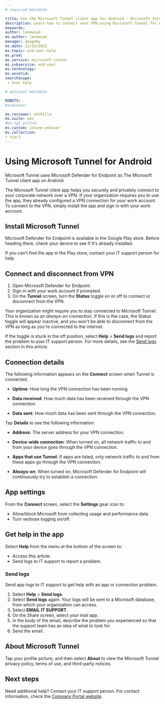 ```yaml
---
# required metadata

title: Use the Microsoft Tunnel client app for Android - Microsoft Intune  | Microsoft Docs
description: Learn how to connect over VPN using Microsoft Tunnel for Android.  
keywords:
author: lenewsad
ms.author: lanewsad
manager: dougeby
ms.date: 11/14/2023
ms.topic: end-user-help
ms.prod:
ms.service: microsoft-intune
ms.subservice: end-user
ms.technology:
ms.assetid: 
searchScope:
 - User help

# optional metadata

ROBOTS:  
#audience:

ms.reviewer: shthilla
ms.suite: ems
#ms.tgt_pltfrm:
ms.custom: intune-enduser
ms.collection:
- tier2
---
```



# Using Microsoft Tunnel for Android

Microsoft Tunnel uses Microsoft Defender for Endpoint as The Microsoft Tunnel client app on Android.

The Microsoft Tunnel client app helps you securely and privately connect to your corporate network over a VPN. If your organization requires you to use the app, they already configured a VPN connection for your work account. To connect to the VPN, simply install the app and sign in with your work account.

## Install Microsoft Tunnel

Microsoft Defender for Endpoint is available in the Google Play store. Before heading there, check your device to see if it's already installed.

If you can’t find the app in the Play store, contact your IT support person for help.  

## Connect and disconnect from VPN  

1. Open Microsoft Defender for Endpoint.
2. Sign in with your work account if prompted.
3. On the **Tunnel** screen, turn the **Status** toggle on or off to connect or disconnect from the VPN. 

Your organization might require you to stay connected to Microsoft Tunnel. This is known as an *always-on* connection. If this is the case, the Status toggle will appear inactive, and you won't be able to disconnect from the VPN as long as you're connected to the internet. 

If the toggle is stuck in the off position, select **Help** > **Send logs** and report the problem to your IT support person. For more details, see the [Send logs](use-microsoft-tunnel-android.md#send-logs) section in this article.  

## Connection details

The following information appears on the **Connect** screen when Tunnel is connected.  

* **Uptime**: How long the VPN connection has been running. 

* **Data received**: How much data has been received through the VPN connection. 

* **Data sent**: How much data has been sent through the VPN connection.  

Tap **Details** to see the following information:  

* **Address**: The server address for your VPN connection. 

* **Device-wide connection**: When turned on, all network traffic to and from your device goes through the VPN connection.

* **Apps that use Tunnel**: If apps are listed, only network traffic to and from these apps go through the VPN connection.

* **Always-on**: When turned on, Microsoft Defender for Endpoint will continuously try to establish a connection.

## App settings  

From the **Connect** screen, select the **Settings** gear icon to:

* Allow/block Microsoft from collecting usage and performance data.
* Turn verbose logging on/off.

## Get help in the app

Select **Help** from the menu at the bottom of the screen to:  

* Access this article.  
* Send logs to IT support to report a problem.  

### Send logs

Send app logs to IT support to get help with an app or connection problem.

1. Select **Help** > **Send logs**.
2. Select **Send logs** again. Your logs will be sent to a Microsoft database, from which your organization can access.
3. Select **EMAIL IT SUPPORT**.
4. On the Share screen, select your mail app.
5. In the body of the email, describe the problem you experienced so that the support team has an idea of what to look for.
6. Send the email.

## About Microsoft Tunnel

Tap your profile picture, and then select **About** to view the Microsoft Tunnel privacy policy, terms of use, and third-party notices.   

## Next steps

Need additional help? Contact your IT support person. For contact information, check the [Company Portal website](https://go.microsoft.com/fwlink/?linkid=2010980).


